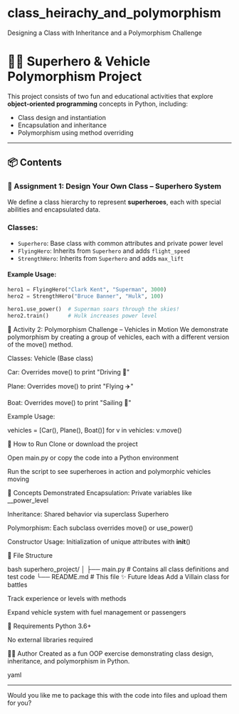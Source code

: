 # class_heirachy_and_polymorphism
 Designing  a Class with Inheritance and a Polymorphism Challenge


# 🦸‍♂️ Superhero & Vehicle Polymorphism Project

This project consists of two fun and educational activities that explore **object-oriented programming** concepts in Python, including:

- Class design and instantiation
- Encapsulation and inheritance
- Polymorphism using method overriding

---

## 📦 Contents

### 🔹 Assignment 1: Design Your Own Class – Superhero System

We define a class hierarchy to represent **superheroes**, each with special abilities and encapsulated data.

### Classes:
- `Superhero`: Base class with common attributes and private power level
- `FlyingHero`: Inherits from `Superhero` and adds `flight_speed`
- `StrengthHero`: Inherits from `Superhero` and adds `max_lift`

#### Example Usage:
```python
hero1 = FlyingHero("Clark Kent", "Superman", 3000)
hero2 = StrengthHero("Bruce Banner", "Hulk", 100)

hero1.use_power()  # Superman soars through the skies!
hero2.train()      # Hulk increases power level
```


🔹 Activity 2: Polymorphism Challenge – Vehicles in Motion
We demonstrate polymorphism by creating a group of vehicles, each with a different version of the move() method.

Classes:
Vehicle (Base class)

Car: Overrides move() to print "Driving 🚗"

Plane: Overrides move() to print "Flying ✈️"

Boat: Overrides move() to print "Sailing 🚢"

Example Usage:

vehicles = [Car(), Plane(), Boat()]
for v in vehicles:
    v.move()

    
🔧 How to Run
Clone or download the project

Open main.py or copy the code into a Python environment

Run the script to see superheroes in action and polymorphic vehicles moving



🧠 Concepts Demonstrated
Encapsulation: Private variables like __power_level

Inheritance: Shared behavior via superclass Superhero

Polymorphism: Each subclass overrides move() or use_power()

Constructor Usage: Initialization of unique attributes with __init__()



📁 File Structure

bash
superhero_project/
│
├── main.py         # Contains all class definitions and test code
└── README.md       # This file
✨ Future Ideas
Add a Villain class for battles

Track experience or levels with methods

Expand vehicle system with fuel management or passengers



🐍 Requirements
Python 3.6+

No external libraries required

👨‍💻 Author
Created as a fun OOP exercise demonstrating class design, inheritance, and polymorphism in Python.

yaml

---

Would you like me to package this with the code into files and upload them for you?






